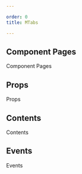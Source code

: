 ```yaml
---

order: 0
title: MTabs

---
```

 
## Component Pages
 
Component Pages
 
## Props
 
Props
 
## Contents
 
Contents
 
## Events
 
Events
 
